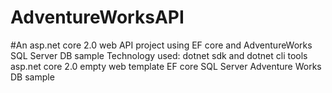 # AdventureWorksAPI
#An asp.net core 2.0 web API project using EF core and AdventureWorks SQL Server DB sample
Technology used:
dotnet sdk and dotnet cli tools
asp.net core 2.0 empty web template
EF core 
SQL Server 
Adventure Works DB sample
